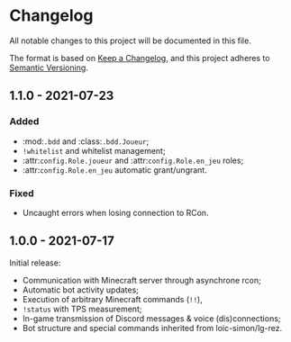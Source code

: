 # Changelog
All notable changes to this project will be documented in this file.

The format is based on [Keep a Changelog](https://keepachangelog.com/en/1.0.0/),
and this project adheres to [Semantic Versioning](https://semver.org/spec/v2.0.0.html).


## 1.1.0 - 2021-07-23

### Added

   - :mod:`.bdd` and :class:`.bdd.Joueur`;
   - ``!whitelist`` and whitelist management;
   - :attr:`config.Role.joueur` and :attr:`config.Role.en_jeu` roles;
   - :attr:`config.Role.en_jeu` automatic grant/ungrant.

### Fixed

   - Uncaught errors when losing connection to RCon.


## 1.0.0 - 2021-07-17

Initial release:
   - Communication with Minecraft server through asynchrone rcon;
   - Automatic bot activity updates;
   - Execution of arbitrary Minecraft commands (``!!``),
   - ``!status`` with TPS measurement;
   - In-game transmission of Discord messages & voice (dis)connections;
   - Bot structure and special commands inherited from loic-simon/lg-rez.
